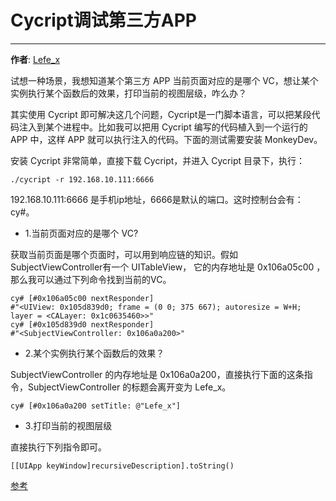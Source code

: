 # Cycript调试第三方APP
--------
**作者**: [Lefe_x](https://weibo.com/u/5953150140)

试想一种场景，我想知道某个第三方 APP 当前页面对应的是哪个 VC，想让某个实例执行某个函数后的效果，打印当前的视图层级，咋么办？

其实使用 Cycript 即可解决这几个问题，Cycript是一门脚本语言，可以把某段代码注入到某个进程中。比如我可以把用 Cycript 编写的代码植入到一个运行的 APP 中，这样 APP 就可以执行注入的代码。下面的测试需要安装 MonkeyDev。 

安装 Cycript 非常简单，直接下载 Cycript，并进入 Cycript 目录下，执行：

```./cycript -r 192.168.10.111:6666```

192.168.10.111:6666 是手机ip地址，6666是默认的端口。这时控制台会有：cy#。


- 1.当前页面对应的是哪个 VC?

获取当前页面是哪个页面时，可以用到响应链的知识。假如SubjectViewController有一个 UITableView， 它的内存地址是 0x106a05c00 ，那么我可以通过下列命令找到当前的VC。

```
cy# [#0x106a05c00 nextResponder]
#"<UIView: 0x105d839d0; frame = (0 0; 375 667); autoresize = W+H; layer = <CALayer: 0x1c0635460>>"
cy# [#0x105d839d0 nextResponder]
#"<SubjectViewController: 0x106a0a200>"
```

- 2.某个实例执行某个函数后的效果？

SubjectViewController 的内存地址是 0x106a0a200，直接执行下面的这条指令，SubjectViewController 的标题会离开变为 Lefe_x。

`cy# [#0x106a0a200 setTitle: @"Lefe_x"]`

- 3.打印当前的视图层级

直接执行下列指令即可。

`[[UIApp keyWindow]recursiveDescription].toString()`


[参考](http://www.cycript.org/)
